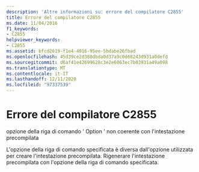 ```yaml
---
description: 'Altre informazioni su: errore del compilatore C2855'
title: Errore del compilatore C2855
ms.date: 11/04/2016
f1_keywords:
- C2855
helpviewer_keywords:
- C2855
ms.assetid: bfcd2619-f1e4-4016-95ee-5bdabe26fbad
ms.openlocfilehash: 45d39ce2d388dbda0d37a9c0d68243d931a0defd
ms.sourcegitcommit: d6af41e42699628c3e2e6063ec7b03931a49a098
ms.translationtype: MT
ms.contentlocale: it-IT
ms.lasthandoff: 12/11/2020
ms.locfileid: "97337539"
---
```

# <a name="compiler-error-c2855"></a>Errore del compilatore C2855

opzione della riga di comando ' Option ' non coerente con l'intestazione precompilata

L'opzione della riga di comando specificata è diversa dall'opzione utilizzata per creare l'intestazione precompilata. Rigenerare l'intestazione precompilata con l'opzione della riga di comando specificata.
